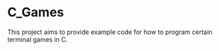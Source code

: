 # C_Games

This project aims to provide example code for how to program certain terminal games in C.

